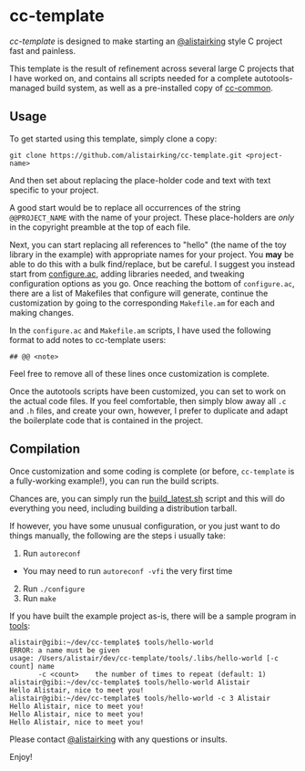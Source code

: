 cc-template
===========

*cc-template* is designed to make starting an
[@alistairking](https://github.com/alistairking) style C project fast and
painless.

This template is the result of refinement across several large C projects that I
have worked on, and contains all scripts needed for a complete autotools-managed
build system, as well as a pre-installed copy of
[cc-common](https://github.com/CAIDA/cc-common).

Usage
-----

To get started using this template, simply clone a copy:
~~~
git clone https://github.com/alistairking/cc-template.git <project-name>
~~~

And then set about replacing the place-holder code and text with text specific to
your project.

A good start would be to replace all occurrences of the string `@@PROJECT_NAME`
with the name of your project. These place-holders are *only* in the copyright
preamble at the top of each file.

Next, you can start replacing all references to "hello" (the name of the toy
library in the example) with appropriate names for your project. You **may** be
able to do this with a bulk find/replace, but be careful. I suggest you instead
start from [configure.ac](configure.ac), adding libraries needed, and tweaking
configuration options as you go. Once reaching the bottom of `configure.ac`,
there are a list of Makefiles that configure will generate, continue the
customization by going to the corresponding `Makefile.am` for each and making
changes.

In the `configure.ac` and `Makefile.am` scripts, I have used the following
format to add notes to cc-template users:
~~~
## @@ <note>
~~~
Feel free to remove all of these lines once customization is complete.

Once the autotools scripts have been customized, you can set to work on the
actual code files. If you feel comfortable, then simply blow away all `.c` and
`.h` files, and create your own, however, I prefer to duplicate and adapt the
boilerplate code that is contained in the project.

Compilation
-----------

Once customization and some coding is complete (or before, `cc-template` is a
fully-working example!), you can run the build scripts.

Chances are, you can simply run the [build_latest.sh](build_latest.sh) script
and this will do everything you need, including building a distribution tarball.

If however, you have some unusual configuration, or you just want to do things
manually, the following are the steps i usually take:

1. Run `autoreconf`
  - You may need to run `autoreconf -vfi` the very first time
2. Run `./configure`
3. Run `make`

If you have built the example project as-is, there will be a sample program in
[tools](tools):
~~~
alistair@gibi:~/dev/cc-template$ tools/hello-world
ERROR: a name must be given
usage: /Users/alistair/dev/cc-template/tools/.libs/hello-world [-c count] name
       -c <count>    the number of times to repeat (default: 1)
alistair@gibi:~/dev/cc-template$ tools/hello-world Alistair
Hello Alistair, nice to meet you!
alistair@gibi:~/dev/cc-template$ tools/hello-world -c 3 Alistair
Hello Alistair, nice to meet you!
Hello Alistair, nice to meet you!
Hello Alistair, nice to meet you!
~~~

Please contact [@alistairking](https://github.com/alistairking) with any
questions or insults.

Enjoy!
